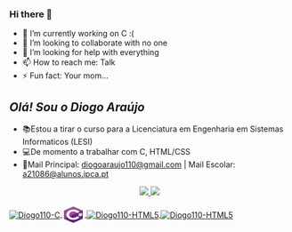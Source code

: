 ### Hi there 👋
- 🔭 I’m currently working on C :(
- 👯 I’m looking to collaborate with no one
- 🤔 I’m looking for help with everything
- 📫 How to reach me: Talk
- ⚡ Fun fact: Your mom...

## _Olá! Sou o Diogo Araújo_

- 📚Estou a tirar o curso para a Licenciatura em Engenharia em Sistemas Informaticos (LESI)
- 💻De momento a trabalhar com C, HTML/CSS
- 📜Mail Principal: diogoaraujo110@gmail.com | Mail Escolar: a21086@alunos.ipca.pt

<div align="center">
  <a href="https://github.com/Diogo110">
  <img height="180em" src="https://github-readme-stats.vercel.app/api?username=Diogo110&show_icons=true&theme=tokyonight&include_all_commits=true&count_private=true"/>
  <img height="180em" src="https://github-readme-stats.vercel.app/api/top-langs/?username=Diogo110&layout=compact&langs_count=7&theme=tokyonight"/>
</div>
<div style="display: inline_block"><br>
  <img align="center" alt="Diogo110-C" height="30" width="40" src="https://cdn.jsdelivr.net/gh/devicons/devicon/icons/c/c-original.svg" />
  <img align="center" alt="Diogo110-Csharp" height="30" width="40" src="https://raw.githubusercontent.com/devicons/devicon/master/icons/csharp/csharp-original.svg">
  <img align="center" alt="Diogo110-HTML5" height="30" width="40" src="https://cdn.jsdelivr.net/gh/devicons/devicon/icons/html5/html5-original.svg" />
  <img align="center" alt="Diogo110-HTML5" height="30" width="40" src="https://cdn.jsdelivr.net/gh/devicons/devicon/icons/css3/css3-original.svg" />
 
</div>
